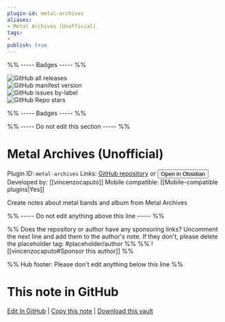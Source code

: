 ```yaml
---
plugin-id: metal-archives
aliases:
- Metal Archives (Unofficial)
tags: 
- 
publish: true
---
```


%% ----- Badges ----- %%

![GitHub all releases](https://img.shields.io/github/downloads/vincenzocaputo/obsidian-metal-archives-plugin/total?color=573E7A&logo=github&style=for-the-badge)   
![GitHub manifest version](https://img.shields.io/github/manifest-json/v/vincenzocaputo/obsidian-metal-archives-plugin?color=573E7A&logo=github&style=for-the-badge)   
![GitHub issues by-label](https://img.shields.io/github/issues/vincenzocaputo/obsidian-metal-archives-plugin/help%20wanted?color=573E7A&logo=github&style=for-the-badge)   
![GitHub Repo stars](https://img.shields.io/github/stars/vincenzocaputo/obsidian-metal-archives-plugin?color=573E7A&logo=github&style=for-the-badge)

%% ----- Badges ----- %%

%% ----- Do not edit this section ----- %%

# Metal Archives (Unofficial)

Plugin ID: `metal-archives`
Links: [GitHub repository](https://github.com/vincenzocaputo/obsidian-metal-archives-plugin) or [<button id=HH>Open in Obsidian</button>](obsidian://show-plugin?id=metal-archives)
Developed by: [[vincenzocaputo]]
Mobile compatible: [[Mobile-compatible plugins|Yes]]

Create notes about metal bands and album from Metal Archives

%% ----- Do not edit anything above this line ----- %% 

%% Does the repository or author have any sponsoring links? Uncomment the next line and add them to the author's note. If they don't, please delete the placeholder tag: #placeholder/author %%
%% ![[vincenzocaputo#Sponsor this author]] %%

%% Hub footer: Please don't edit anything below this line %%

# This note in GitHub

<span class="git-footer">[Edit In GitHub](https://github.dev/obsidian-community/obsidian-hub/blob/main/02%20-%20Community%20Expansions/02.05%20All%20Community%20Expansions/Plugins/metal-archives.md "git-hub-edit-note") | [Copy this note](https://raw.githubusercontent.com/obsidian-community/obsidian-hub/main/02%20-%20Community%20Expansions/02.05%20All%20Community%20Expansions/Plugins/metal-archives.md "git-hub-copy-note") | [Download this vault](https://github.com/obsidian-community/obsidian-hub/archive/refs/heads/main.zip "git-hub-download-vault") </span>
